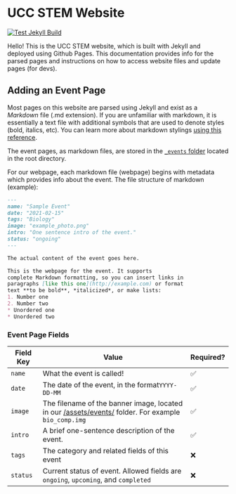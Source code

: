 # UCC STEM Website

[![Test Jekyll Build](https://img.shields.io/badge/Jekyll%20Build-Success-brightgreen)](uccstem.github.io)

Hello! This is the UCC STEM website, which is built with Jekyll and deployed using Github Pages. This documentation provides info for the parsed pages and instructions on how to access website files and update pages (for devs).

## Adding an Event Page

Most pages on this website are parsed using Jekyll and exist as a *Markdown* file (.md extension). If you are unfamiliar with markdown, it is essentially a text file with additional symbols that are used to denote styles (bold, italics, etc). You can learn more about markdown stylings [using this reference](https://github.com/adam-p/markdown-here/wiki/Markdown-Cheatsheet).

The event pages, as markdown files, are stored in the [`_events` folder](https://github.com/uccstem/uccstem.github.io/tree/master/_events) located in the root directory.

For our webpage, each markdown file (webpage) begins with metadata which provides info about the event. The file structure of markdown (example):
```md
---
name: "Sample Event"
date: "2021-02-15"
tags: "Biology"
image: "example_photo.png"
intro: "One sentence intro of the event."
status: "ongoing"
---

The actual content of the event goes here.

This is the webpage for the event. It supports
complete Markdown formatting, so you can insert links in
paragraphs [like this one](http://example.com) or format
text **to be bold**, *italicized*, or make lists:
1. Number one
2. Number two
* Unordered one
* Unordered two

```

### Event Page Fields

| Field Key | Value | Required? |
|-|-|-|
| `name` | What the event is called! | ✅ |
| `date` | The date of the event, in the format`YYYY-DD-MM` | ✅ |
| `image` | The filename of the banner image, located in our [/assets/events/](https://github.com/uccstem/uccstem.github.io/tree/master/assets/events) folder. For example `bio_comp.img` | ✅ |
| `intro` | A brief one-sentence description of the event. | ✅ |
| `tags` | The category and related fields of this event | ❌ |
| `status` | Current status of event. Allowed fields are `ongoing`, `upcoming`, and `completed` | ❌ |

